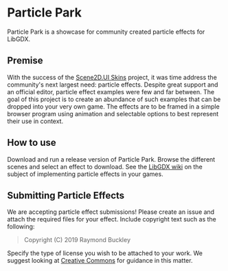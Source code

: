 # Particle Park

Particle Park is a showcase for community created particle effects for LibGDX.

## Premise

With the success of the [Scene2D.UI Skins](https://ray3k.wordpress.com/artwork/) project, it was time address the community's next largest need: particle effects. Despite great support and an official editor, particle effect examples were few and far between. The goal of this project is to create an abundance of such examples that can be dropped into your very own game. The effects are to be framed in a simple browser program using animation and selectable options to best represent their use in context.

## How to use

Download and run a release version of Particle Park. Browse the different scenes and select an effect to download. See the [LibGDX wiki](https://github.com/libgdx/libgdx/wiki/2D-ParticleEffects) on the subject of implementing particle effects in your games.

## Submitting Particle Effects

We are accepting particle effect submissions! Please create an issue and attach the required files for your effect. Include copyright text such as the following:

> Copyright (C) 2019 Raymond Buckley

Specify the type of license you wish to be attached to your work. We suggest looking at [Creative Commons](https://creativecommons.org/) for guidance in this matter.
